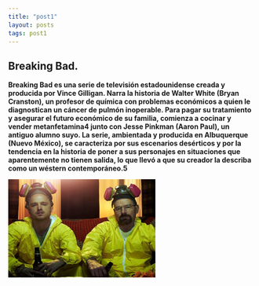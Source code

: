 ```yaml
---
title: "post1"
layout: posts
tags: post1
---
```


## Breaking Bad.

**Breaking Bad es una serie de televisión estadounidense creada y producida por Vince Gilligan. Narra la historia de Walter White (Bryan Cranston), un profesor de química con problemas económicos a quien le diagnostican un cáncer de pulmón inoperable. Para pagar su tratamiento y asegurar el futuro económico de su familia, comienza a cocinar y vender metanfetamina4​ junto con Jesse Pinkman (Aaron Paul), un antiguo alumno suyo. La serie, ambientada y producida en Albuquerque (Nuevo México), se caracteriza por sus escenarios desérticos y por la tendencia en la historia de poner a sus personajes en situaciones que aparentemente no tienen salida, lo que llevó a que su creador la describa como un wéstern contemporáneo.5​**

<img src="../assets/img/breaking_bad.jpg" alt="Ejemplo de imagen" width="300" height="200">